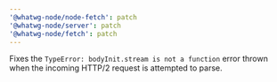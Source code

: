 ```yaml
---
'@whatwg-node/node-fetch': patch
'@whatwg-node/server': patch
'@whatwg-node/fetch': patch
---
```


Fixes the `TypeError: bodyInit.stream is not a function` error thrown when the incoming HTTP/2 request is attempted to parse.
